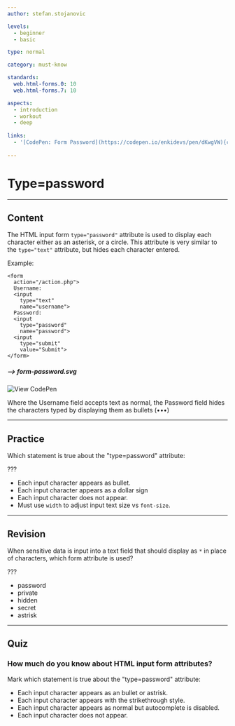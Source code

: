 ```yaml
---
author: stefan.stojanovic

levels:
  - beginner
  - basic

type: normal

category: must-know

standards:
  web.html-forms.0: 10
  web.html-forms.7: 10

aspects:
  - introduction
  - workout
  - deep
  
links:
  - '[CodePen: Form Password](https://codepen.io/enkidevs/pen/dKwgVW){code}'
  
---
```

# Type=password
---
## Content

The HTML input form `type="password"` attribute is used to display each character either as an asterisk, or a circle. This attribute is very similar to the `type="text"` attribute, but hides each character entered.

Example:
```
<form
  action="/action.php">
  Username:
  <input
    type="text"
    name="username">
  Password:
  <input
    type="password"
    name="password">
  <input
    type="submit"
    value="Submit">
</form>
```

##### --> form-password.svg

![View CodePen](https://codepen.io/enkidevs/pen/dKwgVW)

Where the Username field accepts text as normal, the Password field hides the characters typed by displaying them as bullets (•••) 

---
## Practice

Which statement is true about the "type=password" attribute:

???

* Each input character appears as bullet.
* Each input character appears as a dollar sign
* Each input character does not appear.
* Must use `width` to adjust input text size vs `font-size`.

---
## Revision

When sensitive data is input into a text field that should display as `*` in place of characters, which form attribute is used?

???

* password
* private
* hidden
* secret
* astrisk

---
## Quiz

### How much do you know about HTML input form attributes?

Mark which statement is true about the "type=password" attribute:

* Each input character appears as an bullet or astrisk.
* Each input character appears with the strikethrough style.
* Each input character appears as normal but autocomplete is disabled.
* Each input character does not appear.
